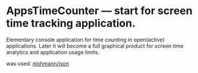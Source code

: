 # AppsTimeCounter — start for screen time tracking application.

Elementary console application for time counting in open(active) applications. Later it will become a full graphical product for screen time analytics and application usage limits.

was used: [nlohmann/json](https://github.com/nlohmann/json)